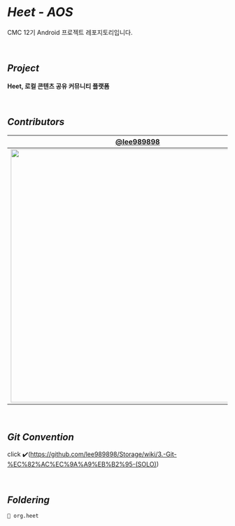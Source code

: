 # *Heet - AOS*

CMC 12기 Android 프로젝트 레포지토리입니다.

<br>

## *****Project*****

**Heet, 로컬 콘텐츠 공유 커뮤니티 플랫폼**

<br>

## *****Contributors*****

| [@lee989898](https://github.com/lee989898) |
| :---: |
|<img width="580" src="https://user-images.githubusercontent.com/90037701/219402595-02943e63-a227-4a80-a552-281de984fb92.png"/>|

<br>

## *****Git Convention*****

click ✔️(https://github.com/lee989898/Storage/wiki/3.-Git-%EC%82%AC%EC%9A%A9%EB%B2%95-(SOLO))

<br>

## *****Foldering*****

```
📂 org.heet
```
